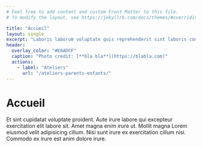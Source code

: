 ```yaml
---
# Feel free to add content and custom Front Matter to this file.
# To modify the layout, see https://jekyllrb.com/docs/themes/#overriding-theme-defaults

title: "Accueil"
layout: single
excerpt: "Laboris laborum voluptate quis reprehenderit sint laboris commodo esse eiusmod ut ea veniam velit."
header:
  overlay_color: "#E6ADCF"
  caption: "Photo credit: [**bla bla**](https://blabla.com)"
  actions:
    - label: "Ateliers"
      url: "/ateliers-parents-enfants/"
---
```


# Accueil

Et sint cupidatat voluptate proident. Aute irure labore qui excepteur exercitation elit labore sit. Amet magna enim irure ut. Mollit magna Lorem eiusmod velit adipisicing cillum. Nisi sunt irure ex exercitation cillum nisi. Commodo ex irure est anim dolore irure.